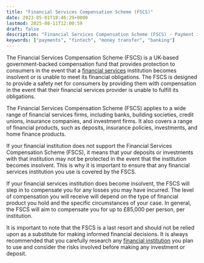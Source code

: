 ```yaml
---
title: "Financial Services Compensation Scheme (FSCS)"
date: 2023-05-01T18:46:29+0000
lastmod: 2025-08-11T12:00:59
draft: false
description: "Financial Services Compensation Scheme (FSCS) - Payment industry knowledge and insights"
keywords: ["payments", "fintech", "money transfer", "banking"]
---
```


The Financial Services Compensation Scheme (FSCS) is a UK-based government-backed compensation fund that provides protection to consumers in the event that a [financial services](https://faisalkhanllc.xyz/resources/payments-wiki/f/financial-services/) institution becomes insolvent or is unable to meet its financial obligations. The FSCS is designed to provide a safety net for consumers by providing them with compensation in the event that their financial services provider is unable to fulfill its obligations.

The Financial Services Compensation Scheme (FSCS) applies to a wide range of financial services firms, including banks, building societies, credit unions, insurance companies, and investment firms. It also covers a range of financial products, such as deposits, insurance policies, investments, and home finance products.

If your financial institution does not support the Financial Services Compensation Scheme (FSCS), it means that your deposits or investments with that institution may not be protected in the event that the institution becomes insolvent. This is why it is important to ensure that any financial services institution you use is covered by the FSCS.

If your financial services institution does become insolvent, the FSCS will step in to compensate you for any losses you may have incurred. The level of compensation you will receive will depend on the type of financial product you hold and the specific circumstances of your case. In general, the FSCS will aim to compensate you for up to £85,000 per person, per institution.

It is important to note that the FSCS is a last resort and should not be relied upon as a substitute for making informed financial decisions. It is always recommended that you carefully research any [financial institution](https://faisalkhanllc.xyz/resources/payments-wiki/f/financial-institution-fi/) you plan to use and consider the risks involved before making any investment or deposit.